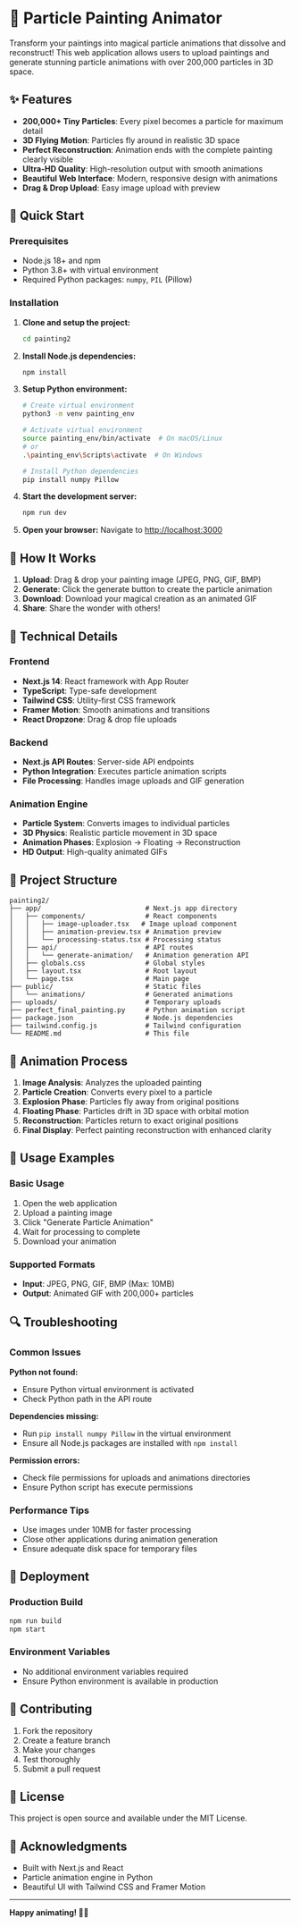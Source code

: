 # 🎨 Particle Painting Animator

Transform your paintings into magical particle animations that dissolve and reconstruct! This web application allows users to upload paintings and generate stunning particle animations with over 200,000 particles in 3D space.

## ✨ Features

- **200,000+ Tiny Particles**: Every pixel becomes a particle for maximum detail
- **3D Flying Motion**: Particles fly around in realistic 3D space
- **Perfect Reconstruction**: Animation ends with the complete painting clearly visible
- **Ultra-HD Quality**: High-resolution output with smooth animations
- **Beautiful Web Interface**: Modern, responsive design with animations
- **Drag & Drop Upload**: Easy image upload with preview

## 🚀 Quick Start

### Prerequisites

- Node.js 18+ and npm
- Python 3.8+ with virtual environment
- Required Python packages: `numpy`, `PIL` (Pillow)

### Installation

1. **Clone and setup the project:**
   ```bash
   cd painting2
   ```

2. **Install Node.js dependencies:**
   ```bash
   npm install
   ```

3. **Setup Python environment:**
   ```bash
   # Create virtual environment
   python3 -m venv painting_env
   
   # Activate virtual environment
   source painting_env/bin/activate  # On macOS/Linux
   # or
   .\painting_env\Scripts\activate  # On Windows
   
   # Install Python dependencies
   pip install numpy Pillow
   ```

4. **Start the development server:**
   ```bash
   npm run dev
   ```

5. **Open your browser:**
   Navigate to [http://localhost:3000](http://localhost:3000)

## 🎯 How It Works

1. **Upload**: Drag & drop your painting image (JPEG, PNG, GIF, BMP)
2. **Generate**: Click the generate button to create the particle animation
3. **Download**: Download your magical creation as an animated GIF
4. **Share**: Share the wonder with others!

## 🔧 Technical Details

### Frontend
- **Next.js 14**: React framework with App Router
- **TypeScript**: Type-safe development
- **Tailwind CSS**: Utility-first CSS framework
- **Framer Motion**: Smooth animations and transitions
- **React Dropzone**: Drag & drop file uploads

### Backend
- **Next.js API Routes**: Server-side API endpoints
- **Python Integration**: Executes particle animation scripts
- **File Processing**: Handles image uploads and GIF generation

### Animation Engine
- **Particle System**: Converts images to individual particles
- **3D Physics**: Realistic particle movement in 3D space
- **Animation Phases**: Explosion → Floating → Reconstruction
- **HD Output**: High-quality animated GIFs

## 📁 Project Structure

```
painting2/
├── app/                          # Next.js app directory
│   ├── components/               # React components
│   │   ├── image-uploader.tsx   # Image upload component
│   │   ├── animation-preview.tsx # Animation preview
│   │   └── processing-status.tsx # Processing status
│   ├── api/                      # API routes
│   │   └── generate-animation/   # Animation generation API
│   ├── globals.css               # Global styles
│   ├── layout.tsx                # Root layout
│   └── page.tsx                  # Main page
├── public/                       # Static files
│   └── animations/               # Generated animations
├── uploads/                      # Temporary uploads
├── perfect_final_painting.py     # Python animation script
├── package.json                  # Node.js dependencies
├── tailwind.config.js            # Tailwind configuration
└── README.md                     # This file
```

## 🎨 Animation Process

1. **Image Analysis**: Analyzes the uploaded painting
2. **Particle Creation**: Converts every pixel to a particle
3. **Explosion Phase**: Particles fly away from original positions
4. **Floating Phase**: Particles drift in 3D space with orbital motion
5. **Reconstruction**: Particles return to exact original positions
6. **Final Display**: Perfect painting reconstruction with enhanced clarity

## 🌟 Usage Examples

### Basic Usage
1. Open the web application
2. Upload a painting image
3. Click "Generate Particle Animation"
4. Wait for processing to complete
5. Download your animation

### Supported Formats
- **Input**: JPEG, PNG, GIF, BMP (Max: 10MB)
- **Output**: Animated GIF with 200,000+ particles

## 🔍 Troubleshooting

### Common Issues

**Python not found:**
- Ensure Python virtual environment is activated
- Check Python path in the API route

**Dependencies missing:**
- Run `pip install numpy Pillow` in the virtual environment
- Ensure all Node.js packages are installed with `npm install`

**Permission errors:**
- Check file permissions for uploads and animations directories
- Ensure Python script has execute permissions

### Performance Tips

- Use images under 10MB for faster processing
- Close other applications during animation generation
- Ensure adequate disk space for temporary files

## 🚀 Deployment

### Production Build
```bash
npm run build
npm start
```

### Environment Variables
- No additional environment variables required
- Ensure Python environment is available in production

## 🤝 Contributing

1. Fork the repository
2. Create a feature branch
3. Make your changes
4. Test thoroughly
5. Submit a pull request

## 📄 License

This project is open source and available under the MIT License.

## 🙏 Acknowledgments

- Built with Next.js and React
- Particle animation engine in Python
- Beautiful UI with Tailwind CSS and Framer Motion

---

**Happy animating! 🎨✨**
